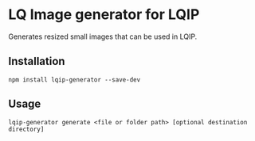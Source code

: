 # LQ Image generator for LQIP

Generates resized small images that can be used in LQIP.

## Installation

`npm install lqip-generator --save-dev`

## Usage

`lqip-generator generate <file or folder path> [optional destination directory]`